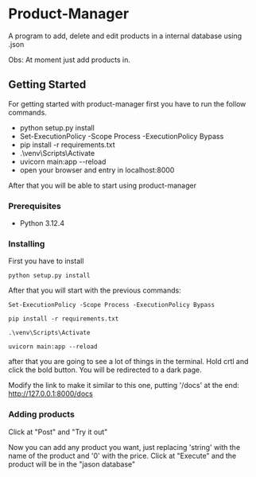 # Product-Manager

A program to add, delete and edit products in a internal database using .json

Obs: At moment just add products in.

## Getting Started

For getting started with product-manager first you have to run the follow commands.
  
  - python setup.py install
  - Set-ExecutionPolicy -Scope Process -ExecutionPolicy Bypass
  - pip install -r requirements.txt
  - .\venv\Scripts\Activate  
  - uvicorn main:app --reload
  - open your browser and entry in localhost:8000


After that you will be able to start using product-manager

### Prerequisites

- Python 3.12.4

### Installing

First you have to install

```
python setup.py install
```

After that you will start with the previous commands:

```
Set-ExecutionPolicy -Scope Process -ExecutionPolicy Bypass
```

```
pip install -r requirements.txt
```

```
.\venv\Scripts\Activate 
```

```
uvicorn main:app --reload
```
after that you are going to see a lot of things in the terminal. Hold crtl and click the bold button.
You will be redirected to a dark page.

Modify the link to make it similar to this one, putting '/docs' at the end:
http://127.0.0.1:8000/docs

### Adding products

Click at "Post" and "Try it out"

Now you can add any product you want, just replacing 'string' with the name of the product and '0' with the price.
Click at "Execute" and the product will be in the "jason database"
